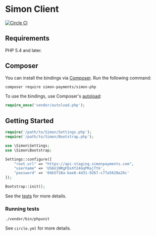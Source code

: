 # Simon Client

[![Circle CI](https://circleci.com/gh/Simon/simon-php.svg?style=svg)](https://circleci.com/gh/Simon/simon-php)

## Requirements

PHP 5.4 and later.


## Composer

You can install the bindings via [Composer](http://getcomposer.org/). Run the following command:

```bash
composer require simon-payments/simon-php
```

To use the bindings, use Composer's [autoload](https://getcomposer.org/doc/00-intro.md#autoloading):

```php
require_once('vendor/autoload.php');
```

## Getting Started

```php
require('/path/to/Simon/Settings.php');
require('/path/to/Simon/Bootstrap.php');

use \Simon\Settings;
use \Simon\Bootstrap;

Settings::configure([
    "root_url" => "https://api-staging.simonpayments.com",
    "username" => 'US6UjNRgFDxXY24GqPKajTtk',
    "password" => '04b5f38a-bae6-4d31-9267-c77a5620a26c'
]);

Bootstrap::init();
```

See the [tests](https://github.com/Simon/simon-php/tree/master/tests) for more details.

### Running tests

`./vendor/bin/phpunit`

See `circle.yml` for more details.

